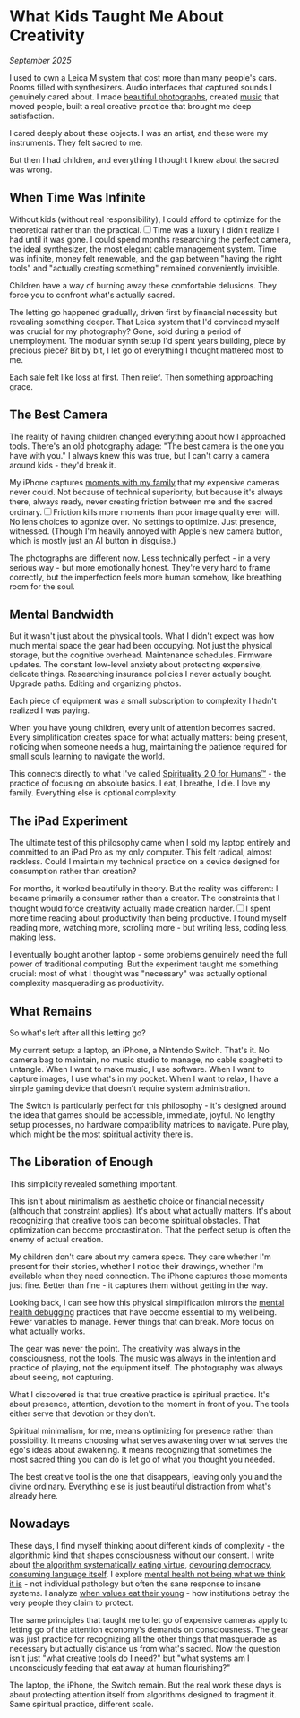 # What Kids Taught Me About Creativity
*September 2025*

I used to own a Leica M system that cost more than many people's cars. Rooms filled with synthesizers. Audio interfaces that captured sounds I genuinely cared about. I made [beautiful photographs](/photography/), created [music](/music) that moved people, built a real creative practice that brought me deep satisfaction.

I cared deeply about these objects. I was an artist, and these were my instruments. They felt sacred to me.

But then I had children, and everything I thought I knew about the sacred was wrong.

## When Time Was Infinite

Without kids (without real responsibility), I could afford to optimize for the theoretical rather than the practical.<label for="sn-time-luxury" class="margin-toggle sidenote-number"></label><input type="checkbox" id="sn-time-luxury" class="margin-toggle"/><span class="sidenote">Time was a luxury I didn't realize I had until it was gone.</span> I could spend months researching the perfect camera, the ideal synthesizer, the most elegant cable management system. Time was infinite, money felt renewable, and the gap between "having the right tools" and "actually creating something" remained conveniently invisible.

Children have a way of burning away these comfortable delusions. They force you to confront what's actually sacred.

The letting go happened gradually, driven first by financial necessity but revealing something deeper. That Leica system that I'd convinced myself was crucial for my photography? Gone, sold during a period of unemployment. The modular synth setup I'd spent years building, piece by precious piece? Bit by bit, I let go of everything I thought mattered most to me.

Each sale felt like loss at first. Then relief. Then something approaching grace.

## The Best Camera

The reality of having children changed everything about how I approached tools. There's an old photography adage: "The best camera is the one you have with you." I always knew this was true, but I can't carry a camera around kids - they'd break it.

My iPhone captures [moments with my family](/family) that my expensive cameras never could. Not because of technical superiority, but because it's always there, always ready, never creating friction between me and the sacred ordinary.<label for="sn-friction" class="margin-toggle sidenote-number"></label><input type="checkbox" id="sn-friction" class="margin-toggle"/><span class="sidenote">Friction kills more moments than poor image quality ever will.</span> No lens choices to agonize over. No settings to optimize. Just presence, witnessed. (Though I'm heavily annoyed with Apple's new camera button, which is mostly just an AI button in disguise.)

The photographs are different now. Less technically perfect - in a very serious way - but more emotionally honest. They're very hard to frame correctly, but the imperfection feels more human somehow, like breathing room for the soul.

## Mental Bandwidth

But it wasn't just about the physical tools. What I didn't expect was how much mental space the gear had been occupying. Not just the physical storage, but the cognitive overhead. Maintenance schedules. Firmware updates. The constant low-level anxiety about protecting expensive, delicate things. Researching insurance policies I never actually bought. Upgrade paths. Editing and organizing photos.

Each piece of equipment was a small subscription to complexity I hadn't realized I was paying.

When you have young children, every unit of attention becomes sacred. Every simplification creates space for what actually matters: being present, noticing when someone needs a hug, maintaining the patience required for small souls learning to navigate the world.

This connects directly to what I've called [Spirituality 2.0 for Humans™](/essays/2016-01-mentalhealtherror_an_exception_occurred) - the practice of focusing on absolute basics. I eat, I breathe, I die. I love my family. Everything else is optional complexity.

## The iPad Experiment

The ultimate test of this philosophy came when I sold my laptop entirely and committed to an iPad Pro as my only computer. This felt radical, almost reckless. Could I maintain my technical practice on a device designed for consumption rather than creation?

For months, it worked beautifully in theory. But the reality was different: I became primarily a consumer rather than a creator. The constraints that I thought would force creativity actually made creation harder.<label for="sn-ipad-honesty" class="margin-toggle sidenote-number"></label><input type="checkbox" id="sn-ipad-honesty" class="margin-toggle"/><span class="sidenote">I spent more time reading about productivity than being productive.</span> I found myself reading more, watching more, scrolling more - but writing less, coding less, making less.

I eventually bought another laptop - some problems genuinely need the full power of traditional computing. But the experiment taught me something crucial: most of what I thought was "necessary" was actually optional complexity masquerading as productivity.

## What Remains

So what's left after all this letting go?

My current setup: a laptop, an iPhone, a Nintendo Switch. That's it. No camera bag to maintain, no music studio to manage, no cable spaghetti to untangle. When I want to make music, I use software. When I want to capture images, I use what's in my pocket. When I want to relax, I have a simple gaming device that doesn't require system administration.

The Switch is particularly perfect for this philosophy - it's designed around the idea that games should be accessible, immediate, joyful. No lengthy setup processes, no hardware compatibility matrices to navigate. Pure play, which might be the most spiritual activity there is.

## The Liberation of Enough

This simplicity revealed something important.

This isn't about minimalism as aesthetic choice or financial necessity (although that constraint applies). It's about what actually matters. It's about recognizing that creative tools can become spiritual obstacles. That optimization can become procrastination. That the perfect setup is often the enemy of actual creation.

My children don't care about my camera specs. They care whether I'm present for their stories, whether I notice their drawings, whether I'm available when they need connection. The iPhone captures those moments just fine. Better than fine - it captures them without getting in the way.

Looking back, I can see how this physical simplification mirrors the [mental health debugging](/themes/mental-health-and-technology) practices that have become essential to my wellbeing. Fewer variables to manage. Fewer things that can break. More focus on what actually works.

The gear was never the point. The creativity was always in the consciousness, not the tools. The music was always in the intention and practice of playing, not the equipment itself. The photography was always about seeing, not capturing.

What I discovered is that true creative practice is spiritual practice. It's about presence, attention, devotion to the moment in front of you. The tools either serve that devotion or they don't.

Spiritual minimalism, for me, means optimizing for presence rather than possibility. It means choosing what serves awakening over what serves the ego's ideas about awakening. It means recognizing that sometimes the most sacred thing you can do is let go of what you thought you needed.

The best creative tool is the one that disappears, leaving only you and the divine ordinary. Everything else is just beautiful distraction from what's already here.

## Nowadays

These days, I find myself thinking about different kinds of complexity - the algorithmic kind that shapes consciousness without our consent. I write about [the algorithm systematically eating virtue](/essays/2025-08-26-the_algorithm_eats_virtue), [devouring democracy](/essays/2025-08-27-the_algorithm_eats_democracy), [consuming language itself](/essays/2025-08-27-the_algorithm_eats_language). I explore [mental health not being what we think it is](/essays/2025-09-01-mental_health_isnt_what_you_think_it_is) - not individual pathology but often the sane response to insane systems. I analyze [when values eat their young](/essays/2025-08-25-when-values-eat-their-young) - how institutions betray the very people they claim to protect.

The same principles that taught me to let go of expensive cameras apply to letting go of the attention economy's demands on consciousness. The gear was just practice for recognizing all the other things that masquerade as necessary but actually distance us from what's sacred. Now the question isn't just "what creative tools do I need?" but "what systems am I unconsciously feeding that eat away at human flourishing?"

The laptop, the iPhone, the Switch remain. But the real work these days is about protecting attention itself from algorithms designed to fragment it. Same spiritual practice, different scale.